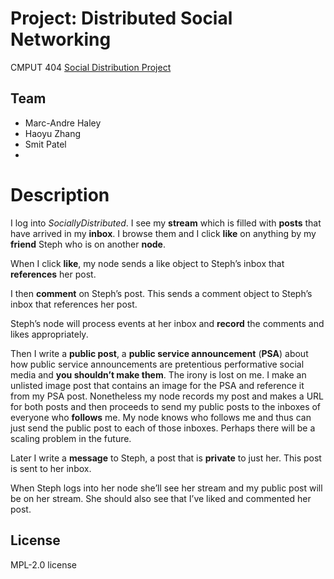 # Project: Distributed Social Networking
CMPUT 404 [Social Distribution Project](https://github.com/abramhindle/CMPUT404-project-socialdistribution)
## Team

- Marc-Andre Haley
- Haoyu Zhang
- Smit Patel
- 
# Description
I log into _SociallyDistributed_. I see my **stream** which is filled with **posts** that have arrived in my **inbox**. I browse them and I click **like** on anything by my **friend** Steph who is on another **node**.

When I click **like**, my node sends a like object to Steph’s inbox that **references** her post.

I then **comment** on Steph’s post. This sends a comment object to Steph’s inbox that references her post.

Steph’s node will process events at her inbox and **record** the comments and likes appropriately.

Then I write a **public post**, a **public service announcement** (**PSA**) about how public service announcements are pretentious performative social media and **you shouldn’t make them**. The irony is lost on me. I make an unlisted image post that contains an image for the PSA and reference it from my PSA post. Nonetheless my node records my post and makes a URL for both posts and then proceeds to send my public posts to the inboxes of everyone who **follows** me. My node knows who follows me and thus can just send the public post to each of those inboxes. Perhaps there will be a scaling problem in the future.

Later I write a **message** to Steph, a post that is **private** to just her. This post is sent to her inbox.

When Steph logs into her node she’ll see her stream and my public post will be on her stream. She should also see that I’ve liked and commented her post.
## License
MPL-2.0 license
